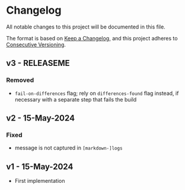 # Changelog

All notable changes to this project will be documented in this file.

The format is based on [Keep a Changelog](https://keepachangelog.com/en/1.0.0/),
and this project adheres to [Consecutive Versioning](https://simple.wikipedia.org/wiki/Consecutive_integer).

## v3 - RELEASEME
### Removed
- `fail-on-differences` flag; rely on `differences-found` flag instead, if necessary with a separate step that fails the build

## v2 - 15-May-2024
### Fixed
- message is not captured in `[markdown-]logs`

## v1 - 15-May-2024
- First implementation
